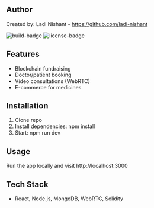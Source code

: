  
## Author 
Created by: Ladi Nishant - https://github.com/ladi-nishant 
 
 
![build-badge](https://img.shields.io/badge/build-passing-brightgreen) 
![license-badge](https://img.shields.io/badge/license-MIT-blue) 
 
## Features 
- Blockchain fundraising 
- Doctor/patient booking 
- Video consultations (WebRTC) 
- E-commerce for medicines 
 
## Installation 
1. Clone repo 
2. Install dependencies: npm install 
3. Start: npm run dev 
 
## Usage 
Run the app locally and visit http://localhost:3000 
 
## Tech Stack 
- React, Node.js, MongoDB, WebRTC, Solidity 
